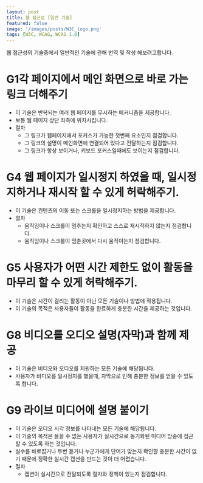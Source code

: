 ```yaml
---
layout: post
title: 웹 접근성 [일반 기술]
featured: false
image: '/images/posts/W3C_logo.png'
tags: [W3C, WCAG, WCAG 1.0]
---
```


웹 접근성의 기술중에서 일반적인 기술에 관해 번역 및 작성 해보려고합니다.

# G1각 페이지에서 메인 화면으로 바로 가는 링크 더해주기
- 이 기술은 반복되는 여러 웹 페이지를 무시하는 메커니즘을 제공합니다.
- 보통 웹 페이지 상단 좌측에 위치시킵니다.
- 절차
	- 그 링크가 웹페이지에서 포커스가 가능한 첫번째 요소인지 점검합니다.
	- 그 링크의 설명이 메인화면에 연결되어 있다고 전달하는지 점검합니다.
	- 그 링크가 항상 보이거나, 키보드 포커스일때에도 보이는지 점검합니다.

# G4 웹 페이지가 일시정지 하였을 때, 일시정지하거나 재시작 할 수 있게 허락해주기.
- 이 기술은 컨텐츠의 이동 또는 스크롤을 일시정지하는 방법을 제공합니다.
- 절차
	- 움직임이나 스크롤이 멈추는지 확인하고 스스로 재시작하지 않는지 점검합니다.
	- 움직임이나 스크롤이 멈춘곳에서 다시 움직이는지 점검합니다.
	
# G5 사용자가 어떤 시간 제한도 없이 활동을 마무리 할 수 있게 허락해주기.
- 이 기술은 시간이 걸리는 활동이 아닌 모든 기술이나 방법에 적용됩니다.
- 이 기술의 목적은 사용자들이 활동을 완료하게 충분한 시간을 제공하는 것입니다.

# G8 비디오를 오디오 설명(자막)과 함께 제공
- 이 기술은 비디오와 오디오를 지원하는 모든 기술에 해당됩니다.
- 사용자가 비디오를 일시정지를 했을때, 자막으로 인해 충분한 정보를 얻을 수 있도록 합니다.

# G9 라이브 미디어에 설명 붙이기
- 이 기술은 오디오 시각 정보를 나타내는 모든 기술에 해당됩니다.
- 이 기술의 목적은 들을 수 없는 사용자가 실시간으로 동기화된 미디어 방송에 접근할 수 있도록 하는 것입니다.
- 실수를 바로잡거나 두번 듣거나 누군가에게 단어가 맞는지 확인할 충분한 시간이 없기 때문에 정확한 실시간 캡션을 만드는 것이 더 어렵습니다.
- 절차
	- 캡션이 실시간으로 전달되도록 절차와 정책이 있는지 점검합니다.